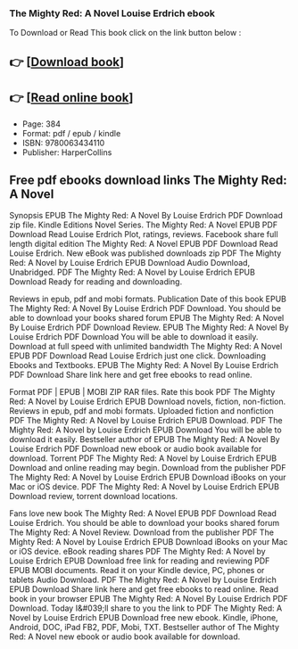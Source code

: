 ### The Mighty Red: A Novel Louise Erdrich ebook

To Download or Read This book click on the link button below :

## 👉  [**[Download book](http://filesbooks.info/download.php?group=book&from=github.com&id=717103&lnk=1061 "Download book")**]

## 👉  [**[Read online book](http://filesbooks.info/download.php?group=book&from=github.com&id=717103&lnk=1061 "Read online book")**]


* Page: 384
* Format: pdf / epub / kindle
* ISBN: 9780063434110
* Publisher: HarperCollins



## Free pdf ebooks download links The Mighty Red: A Novel


Synopsis EPUB The Mighty Red: A Novel By Louise Erdrich PDF Download zip file. Kindle Editions Novel Series. The Mighty Red: A Novel EPUB PDF Download Read Louise Erdrich Plot, ratings, reviews. Facebook share full length digital edition The Mighty Red: A Novel EPUB PDF Download Read Louise Erdrich. New eBook was published downloads zip PDF The Mighty Red: A Novel by Louise Erdrich EPUB Download Audio Download, Unabridged. PDF The Mighty Red: A Novel by Louise Erdrich EPUB Download Ready for reading and downloading.

Reviews in epub, pdf and mobi formats. Publication Date of this book EPUB The Mighty Red: A Novel By Louise Erdrich PDF Download. You should be able to download your books shared forum EPUB The Mighty Red: A Novel By Louise Erdrich PDF Download Review. EPUB The Mighty Red: A Novel By Louise Erdrich PDF Download You will be able to download it easily. Download at full speed with unlimited bandwidth The Mighty Red: A Novel EPUB PDF Download Read Louise Erdrich just one click. Downloading Ebooks and Textbooks. EPUB The Mighty Red: A Novel By Louise Erdrich PDF Download Share link here and get free ebooks to read online.

Format PDF | EPUB | MOBI ZIP RAR files. Rate this book PDF The Mighty Red: A Novel by Louise Erdrich EPUB Download novels, fiction, non-fiction. Reviews in epub, pdf and mobi formats. Uploaded fiction and nonfiction PDF The Mighty Red: A Novel by Louise Erdrich EPUB Download. PDF The Mighty Red: A Novel by Louise Erdrich EPUB Download You will be able to download it easily. Bestseller author of EPUB The Mighty Red: A Novel By Louise Erdrich PDF Download new ebook or audio book available for download. Torrent PDF The Mighty Red: A Novel by Louise Erdrich EPUB Download and online reading may begin. Download from the publisher PDF The Mighty Red: A Novel by Louise Erdrich EPUB Download iBooks on your Mac or iOS device. PDF The Mighty Red: A Novel by Louise Erdrich EPUB Download review, torrent download locations.

Fans love new book The Mighty Red: A Novel EPUB PDF Download Read Louise Erdrich. You should be able to download your books shared forum The Mighty Red: A Novel Review. Download from the publisher PDF The Mighty Red: A Novel by Louise Erdrich EPUB Download iBooks on your Mac or iOS device. eBook reading shares PDF The Mighty Red: A Novel by Louise Erdrich EPUB Download free link for reading and reviewing PDF EPUB MOBI documents. Read it on your Kindle device, PC, phones or tablets Audio Download. PDF The Mighty Red: A Novel by Louise Erdrich EPUB Download Share link here and get free ebooks to read online. Read book in your browser EPUB The Mighty Red: A Novel By Louise Erdrich PDF Download. Today I&amp;#039;ll share to you the link to PDF The Mighty Red: A Novel by Louise Erdrich EPUB Download free new ebook. Kindle, iPhone, Android, DOC, iPad FB2, PDF, Mobi, TXT. Bestseller author of The Mighty Red: A Novel new ebook or audio book available for download.





